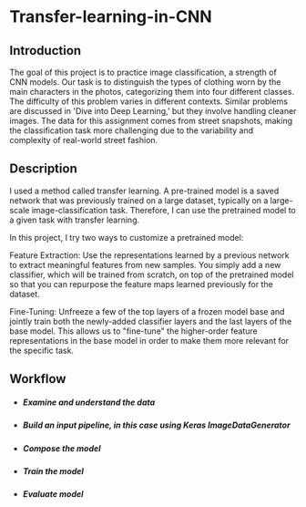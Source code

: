 # Transfer-learning-in-CNN

## Introduction
The goal of this project is to practice image classification, a strength of CNN models. Our task is to distinguish the types of clothing worn by the main characters in the photos, categorizing them into four different classes. The difficulty of this problem varies in different contexts. Similar problems are discussed in 'Dive into Deep Learning,' but they involve handling cleaner images. The data for this assignment comes from street snapshots, making the classification task more challenging due to the variability and complexity of real-world street fashion.

## Description
I used a method called transfer learning. A pre-trained model is a saved network that was previously trained on a large dataset, typically on a large-scale image-classification task. Therefore, I can use the pretrained model to a given task with transfer learning.

In this project, I try two ways to customize a pretrained model:

Feature Extraction: Use the representations learned by a previous network to extract meaningful features from new samples. You simply add a new classifier, which will be trained from scratch, on top of the pretrained model so that you can repurpose the feature maps learned previously for the dataset.

Fine-Tuning: Unfreeze a few of the top layers of a frozen model base and jointly train both the newly-added classifier layers and the last layers of the base model. This allows us to "fine-tune" the higher-order feature representations in the base model in order to make them more relevant for the specific task.

## Workflow
- ##### Examine and understand the data
- ##### Build an input pipeline, in this case using Keras ImageDataGenerator
- ##### Compose the model
- ##### Train the model
- ##### Evaluate model

